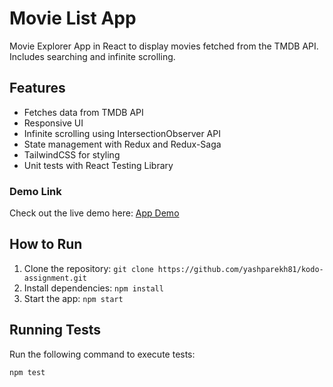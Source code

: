 # Movie List App

Movie Explorer App in React to display movies fetched from the TMDB API. Includes searching and infinite scrolling.

## Features

- Fetches data from TMDB API
- Responsive UI
- Infinite scrolling using IntersectionObserver API
- State management with Redux and Redux-Saga
- TailwindCSS for styling
- Unit tests with React Testing Library

### Demo Link

Check out the live demo here: [App Demo](https://yashparekh81.github.io/kodo-assignment)

## How to Run

1. Clone the repository: `git clone https://github.com/yashparekh81/kodo-assignment.git`
2. Install dependencies: `npm install`
3. Start the app: `npm start`

## Running Tests

Run the following command to execute tests:

```bash
npm test
```
